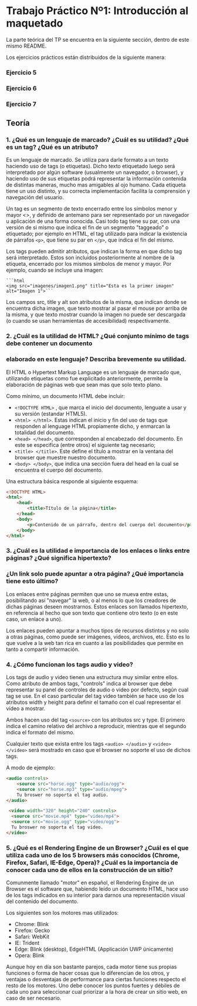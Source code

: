 # Trabajo Práctico Nº1: Introducción al maquetado

La parte teórica del TP se encuentra en la siguiente sección, dentro de este mismo README.

Los ejercicios prácticos están distribuidos de la siguiente manera:

### Ejercicio 5
### Ejercicio 6
### Ejercicio 7

## Teoría

### 1. ¿Qué es un lenguaje de marcado? ¿Cuál es su utilidad? ¿Qué es un tag? ¿Qué es un atributo?

Es un lenguaje de marcado. Se utiliza para darle formato a un texto haciendo uso de tags (o etiquetas). Dicho texto etiquetado luego será interpretado por algún software (usualmente un navegador, o browser), y haciendo uso de sus etiquetas podrá representar la información contenida de distintas maneras, mucho mas amigables al ojo humano. Cada etiqueta tiene un uso distinto, y su correcta implementación facilita la comprensión y navegación del usuario.

Un tag es un segmento de texto encerrado entre los símbolos menor y mayor <>, y definido de antemano para ser representado por un navegador u aplicación de una forma conocida. Casi todo tag tiene su par, con una versión de si mismo que indica el fin de un segmento "taggeado" o etiquetado; por ejemplo en HTML, el tag utilizado para indicar la existencia de párrafos `<p>`, que tiene su par en `</p>`, que indica el fín del mismo.

Los tags pueden admitir atributos, que indican la forma en que dicho tag será interpretado. Estos son incluidos posteriormente al nombre de la etiqueta, encerrado por los mismos símbolos de menor y mayor. Por ejemplo, cuando se incluye una imagen:

    ```html
    <img src="imagenes/imagen1.png" title="Esta es la primer imagen" alt="Imagen 1">```

Los campos src, title y alt son atributos de la misma, que indican donde se encuentra dicha imagen, que texto mostrar al pasar el mouse por arriba de la misma, y que texto mostrar cuando la imagen no puede ser descargada (o cuando se usan herramientas de accesibilidad) respectivamente.

### 2. ¿Cuál es la utilidad de HTML? ¿Qué conjunto mínimo de tags debe contener un documento
### elaborado en este lenguaje? Describa brevemente su utilidad.

El HTML o Hypertext Markup Language es un lenguaje de marcado que, utilizando etiquetas como fue explicitado anteriormente, permite la elaboración de páginas web que sean mas que solo texto plano.

Como mínimo, un documento HTML debe incluir:
* `<!DOCTYPE HTML>` , que marca el inicio del documento, lenguate a usar y su versión (estandar HTML5).
* `<html> </html>`. Estas indican el inicio y fin del uso de tags que responden al lenguage HTML propiamente dicho, y enmarcan la totalidad del documento.
* `<head> </head>`, que corresponden al encabezado del documento. En este se especifica (entre otros) el siguiente tag necesario;
* `<title> </title>`. Este define el título a mostrar en la ventana del browser que muestre nuestro documento.
* `<body> </body>`, que indica una sección fuera del head en la cual se encuentra el cuerpo del documento. 

Una estructura básica responde al siguiente esquema:

```html
<!DOCTYPE HTML>
<html>
    <head>
	    <title>Título de la página</title>
	</head>
	<body>
		<p>Contenido de un párrafo, dentro del cuerpo del documento</p>
	</body>
</html>
```

### 3. ¿Cuál es la utilidad e importancia de los enlaces o links entre páginas? ¿Qué significa hipertexto?
### ¿Un link solo puede apuntar a otra página? ¿Qué importancia tiene esto último?

Los enlaces entre páginas permiten que uno se mueva entre estas, posibilitando así "navegar" la web, o al menos lo que los creadores de dichas páginas deseen mostrarnos. Estos enlaces son llamados hipertexto, en referencia al hecho que son texto que contiene otro texto (o en este caso, un enlace a uno). 

Los enlaces pueden apuntar a muchos tipos de recursos distintos y no solo a otras páginas, como puede ser imágenes, videos, archivos, etc. Esto es lo que vuelve a la web tan rica en cuanto a las posibilidades que permite en tanto a compartir información.

### 4. ¿Cómo funcionan los tags audio y video?

Los tags de audio y video tienen una estructura muy similar entre ellos. Como atributo de ambos tags, "controls" indica al browser que debe representar su panel de controles de audio o video por defecto, según cual tag se use. En el caso particular del tag video también se hace uso de los atributos width y height para definir el tamaño con el cual representar el video a mostrar.

Ambos hacen uso del tag `<source>` con los atributos src y type. El primero indica el camino relativo del archivo a reproducir, mientras que el segundo indica el formato del mismo.

Cualquier texto que exista entre los tags `<audio> </audio>` y `<video> </video>` será mostrado en caso que el browser no soporte el uso de dichos tags.

A modo de ejemplo: 

```html
<audio controls>
    <source src="horse.ogg" type="audio/ogg">
    <source src="horse.mp3" type="audio/mpeg">
    Tu broswer no soporta el tag audio.
</audio> 
```

```html
 <video width="320" height="240" controls>
  <source src="movie.mp4" type="video/mp4">
  <source src="movie.ogg" type="video/ogg">
  Tu broswer no soporta el tag video.
</video> 
```

### 5. ¿Qué es el Rendering Engine de un Browser? ¿Cuál es el que utiliza cada uno de los 5 browsers más conocidos (Chrome, Firefox, Safari, IE-Edge, Opera)? ¿Cuál es la importancia de conocer cada uno de ellos en la construcción de un sitio?

Comunmente llamado "motor" en español, el Rendering Engine de un Browser es el software que, habiendo leído un documento HTML, hace uso de los tags indicados en su interior para darnos una representación visual del contenido del documento.

Los siguientes son los motores mas utilizados:

* Chrome: Blink
* Firefox: Gecko
* Safari: WebKit
* IE: Trident
* Edge: Blink (desktop), EdgeHTML (Applicación UWP únicamente)
* Opera: Blink

Aunque hoy en día son bastante parejos, cada motor tiene sus propias funciones o forma de hacer cosas que lo diferencian de los otros, y ventajas o desventajas de performance para ciertas funciones respecto el resto de los motores. Uno debe conocer los puntos fuertes y débiles de cada uno para seleccionar cual priorizar a la hora de crear un sitio web, en caso de ser necesario.